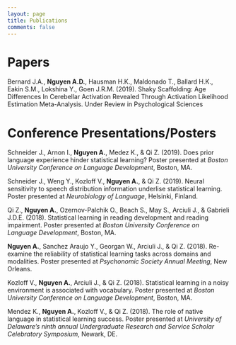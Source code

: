 ```yaml
---
layout: page
title: Publications
comments: false
---
```


# Papers 

Bernard J.A., **Nguyen A.D.**, Hausman H.K., Maldonado T., Ballard H.K., Eakin S.M., Lokshina Y., Goen J.R.M. (2019). Shaky Scaffolding: Age Differences In Cerebellar Activation Revealed Through Activation Likelihood Estimation Meta-Analysis. Under Review in Psychological Sciences

# Conference Presentations/Posters
Schneider J., Arnon I., **Nguyen A.**, Medez K., & Qi Z. (2019). Does prior language experience hinder statistical learning? Poster presented at *Boston University Conference on Language Development*, Boston, MA.

Schneider J., Weng Y., Kozloff V., **Nguyen A.**, & Qi Z. (2019). Neural sensitivity to speech distribution information underlise statistical learning. Poster presented at *Neurobiology of Language*, Helsinki, Finland.

Qi Z., **Nguyen A.**, Ozernov-Palchik O., Beach S., May S., Arciuli J., & Gabrieli J.D.E. (2018). Statistical learning in reading development and reading impairment. Poster presented at *Boston University Conference on Language Development*, Boston, MA.

**Nguyen A.**, Sanchez Araujo Y., Georgan W., Arciuli J., & Qi Z. (2018). Re-examine the reliability of statistical learning tasks across domains and modalities. Poster presented at *Psychonomic Society Annual Meeting*, New Orleans.

Kozloff V., **Nguyen A.**, Arciuli J., & Qi Z. (2018). Statistical learning in a noisy environment is associated with vocabulary. Poster presented at *Boston University Conference on Language Development*, Boston, MA.

Mendez K., **Nguyen A.**, Kozloff V., & Qi Z. (2018). The role of native language in statistical learning success. Poster presented at *University of Delaware’s ninth annual Undergraduate Research and Service Scholar Celebratory Symposium*, Newark, DE.
